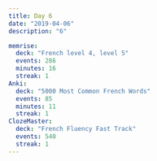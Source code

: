 ```yaml
---
title: Day 6
date: "2019-04-06"
description: "6"

memrise:
  deck: "French level 4, level 5"
  events: 286
  minutes: 16
  streak: 1
Anki:
  deck: "5000 Most Common French Words"
  events: 85
  minutes: 11
  streak: 1
ClozeMaster:
  deck: "French Fluency Fast Track"
  events: 540
  streak: 1
---
```

